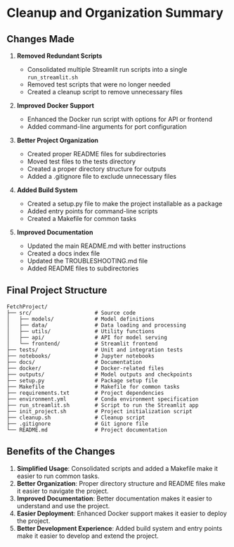 # Cleanup and Organization Summary

## Changes Made

1. **Removed Redundant Scripts**

   - Consolidated multiple Streamlit run scripts into a single `run_streamlit.sh`
   - Removed test scripts that were no longer needed
   - Created a cleanup script to remove unnecessary files

2. **Improved Docker Support**

   - Enhanced the Docker run script with options for API or frontend
   - Added command-line arguments for port configuration

3. **Better Project Organization**

   - Created proper README files for subdirectories
   - Moved test files to the tests directory
   - Created a proper directory structure for outputs
   - Added a .gitignore file to exclude unnecessary files

4. **Added Build System**

   - Created a setup.py file to make the project installable as a package
   - Added entry points for command-line scripts
   - Created a Makefile for common tasks

5. **Improved Documentation**
   - Updated the main README.md with better instructions
   - Created a docs index file
   - Updated the TROUBLESHOOTING.md file
   - Added README files to subdirectories

## Final Project Structure

```
FetchProject/
├── src/                    # Source code
│   ├── models/             # Model definitions
│   ├── data/               # Data loading and processing
│   ├── utils/              # Utility functions
│   ├── api/                # API for model serving
│   └── frontend/           # Streamlit frontend
├── tests/                  # Unit and integration tests
├── notebooks/              # Jupyter notebooks
├── docs/                   # Documentation
├── docker/                 # Docker-related files
├── outputs/                # Model outputs and checkpoints
├── setup.py                # Package setup file
├── Makefile                # Makefile for common tasks
├── requirements.txt        # Project dependencies
├── environment.yml         # Conda environment specification
├── run_streamlit.sh        # Script to run the Streamlit app
├── init_project.sh         # Project initialization script
├── cleanup.sh              # Cleanup script
├── .gitignore              # Git ignore file
└── README.md               # Project documentation
```

## Benefits of the Changes

1. **Simplified Usage**: Consolidated scripts and added a Makefile make it easier to run common tasks.
2. **Better Organization**: Proper directory structure and README files make it easier to navigate the project.
3. **Improved Documentation**: Better documentation makes it easier to understand and use the project.
4. **Easier Deployment**: Enhanced Docker support makes it easier to deploy the project.
5. **Better Development Experience**: Added build system and entry points make it easier to develop and extend the project.
